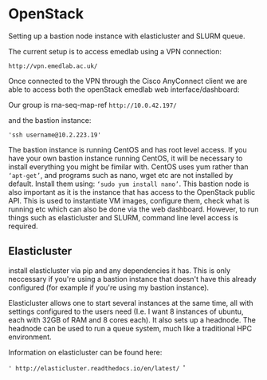 # OpenStack
Setting up a bastion node instance with elasticluster and SLURM queue.

The current setup is to access emedlab using a VPN connection:

```http://vpn.emedlab.ac.uk/ ```

Once connected to the VPN through the Cisco AnyConnect client we are able to access both the openStack emedlab web interface/dashboard:

Our group is rna-seq-map-ref
``` http://10.0.42.197/ ```

and the bastion instance:

```'ssh username@10.2.223.19'```

The bastion instance is running CentOS and has root level access. If you have your own bastion instance running CentOS, it will be necessary to install everything you might be fimilar with. CentOS uses yum rather than ```‘apt-get’```, and programs such as nano, wget etc are not installed by default. Install them using: ```‘sudo yum install nano’```.
This bastion node is also important as it is the instance that has access to the OpenStack public API. This is used to instantiate VM images, configure them, check what is running etc which can also be done via the web dashboard. However, to run things such as elasticluster and SLURM, command line level access is required.

## Elasticluster

install elasticluster via pip and any dependencies it has. This is only neccessary if you're using a bastion instance that doesn't have this already configured (for example if you're using my bastion instance).

Elasticluster allows one to start several instances at the same time, all with settings configured to the users need (I.e. I want 8 instances of ubuntu, each with 32GB of RAM and 8 cores each). It also sets up a headnode. The headnode can be used to run a queue system, much like a traditional HPC environment.

Information on elasticluster can be found here:

```' http://elasticluster.readthedocs.io/en/latest/ ```'

